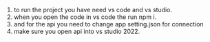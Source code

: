 1. to run the project you have need vs code and vs studio.
2. when you open the code in vs code the run npm i.
3. and for the api you need to change app setting.json for connection
4. make sure you open api into vs studio 2022.
